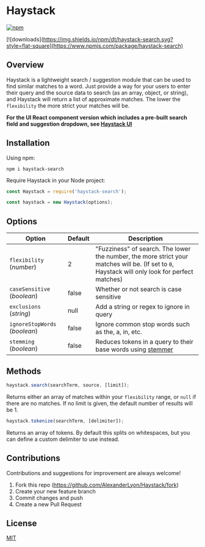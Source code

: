 # Haystack
[![npm](https://img.shields.io/npm/v/haystack-search.svg?style=flat-square)](https://www.npmjs.com/package/haystack-search)

[![downloads](https://img.shields.io/npm/dt/haystack-search.svg?style=flat-square](https://www.npmjs.com/package/haystack-search)

## Overview
Haystack is a lightweight search / suggestion module that can be used to find similar matches to a word. Just provide a way for your users to enter their query and the source data to search (as an array, object, or string), and Haystack will return a list of approximate matches. The lower the `flexibility` the more strict your matches will be.

**For the UI React component version which includes a pre-built search field and suggestion dropdown, see [Haystack UI](https://github.com/AlexanderLyon/Haystack-UI "Haystack UI")**

## Installation
Using npm:
```shell
npm i haystack-search
```

Require Haystack in your Node project:
```javascript
const Haystack = require('haystack-search');
```
```javascript
const haystack = new Haystack(options);
```

## Options
| Option      | Default     | Description |
| ----------- | ----------- | ----------- |
| `flexibility` (*number*)      | 2       | "Fuzziness" of search. The lower the number, the more strict your matches will be. (If set to `0`, Haystack will only look for perfect matches) |
| `caseSensitive` (*boolean*)   | false        | Whether or not search is case sensitive |
| `exclusions` (*string*)   | null        | Add a string or regex to ignore in query |
| `ignoreStopWords` (*boolean*)   | false        | Ignore common stop words such as the, a, in, etc. |
| `stemming` (*boolean*)   | false        | Reduces tokens in a query to their base words using [stemmer](https://github.com/words/stemmer "stemmer") |


## Methods
```javascript
haystack.search(searchTerm, source, [limit]);
```

Returns either an array of matches within your `flexibility` range, or `null` if there are no matches. If no limit is given, the default number of results will be 1.

```javascript
haystack.tokenize(searchTerm, [delimiter]);
```

Returns an array of tokens. By default this splits on whitespaces, but you can define a custom delimiter to use instead.

## Contributions

Contributions and suggestions for improvement are always welcome!

1. Fork this repo (<https://github.com/AlexanderLyon/Haystack/fork>)
2. Create your new feature branch
3. Commit changes and push
4. Create a new Pull Request

## License

[MIT](https://github.com/AlexanderLyon/Haystack/blob/master/LICENSE "MIT License")
